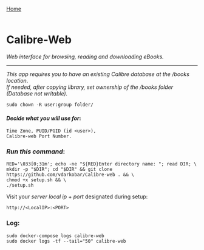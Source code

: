 <p align="left">
  <a href="https://github.com/vdarkobar/home-cloud">Home</a>
  <br><br>
</p> 
  
# Calibre-Web
*Web interface for browsing, reading and downloading eBooks.*
  
---
  
*This app requires you to have an existing Calibre database at the /books location*.  
*If needed, after copying library, set ownership of the /books folder (Database not writable).*
```
sudo chown -R user:group folder/
```
  
#### *Decide what you will use for*:
```
Time Zone, PUID/PGID (id <user>),
Calibre-web Port Number.
```
  
### *Run this command*:
```
RED='\033[0;31m'; echo -ne "${RED}Enter directory name: "; read DIR; \
mkdir -p "$DIR"; cd "$DIR" && git clone https://github.com/vdarkobar/Calibre-web . && \
chmod +x setup.sh && \
./setup.sh
```
  
Visit your *server local ip* + *port* designated during setup:
```
http://<LocalIP>:<PORT>
```
  
### Log:
```
sudo docker-compose logs calibre-web
sudo docker logs -tf --tail="50" calibre-web
```
